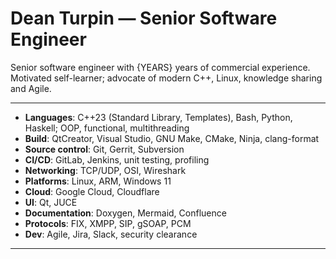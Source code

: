 # Dean Turpin &mdash; Senior Software Engineer

<!-- Note {YEARS} is inserted dynamically by the build pipe -->

Senior software engineer with {YEARS} years of commercial experience. Motivated
self-learner; advocate of modern C++, Linux, knowledge sharing and Agile.

---

- __Languages__: C++23 (Standard Library, Templates), Bash, Python, Haskell; OOP, functional, multithreading
- __Build__: QtCreator, Visual Studio, GNU Make, CMake, Ninja, clang-format
- __Source control__: Git, Gerrit, Subversion
- __CI/CD__: GitLab, Jenkins, unit testing, profiling
- __Networking__: TCP/UDP, OSI, Wireshark
- __Platforms__: Linux, ARM, Windows 11
- __Cloud__: Google Cloud, Cloudflare
- __UI__: Qt, JUCE
- __Documentation__: Doxygen, Mermaid, Confluence
- __Protocols__: FIX, XMPP, SIP, gSOAP, PCM
- __Dev__: Agile, Jira, Slack, security clearance

---

